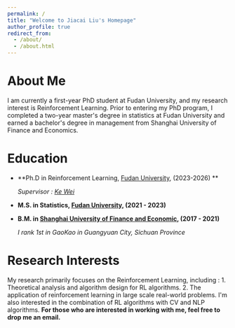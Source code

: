 ```yaml
---
permalink: /
title: "Welcome to Jiacai Liu's Homepage"
author_profile: true
redirect_from: 
  - /about/
  - /about.html
---
```


About Me
======
I am currently a first-year PhD student at Fudan University, and my research interest is Reinforcement Learning. Prior to entering my PhD program, I completed a two-year master's degree in statistics at Fudan University and earned a bachelor's degree in management from Shanghai University of Finance and Economics.

Education
======

* **Ph.D in Reinforcement Learning, [Fudan University](https://www.fudan.edu.cn/), (2023-2026) **

  *Supervisor : [Ke Wei](https://makwei.github.io/)*

* **M.S. in Statistics, [Fudan University](https://www.fudan.edu.cn/), (2021 - 2023)**

* **B.M. in [Shanghai University of Finance and Economic](https://www.sufe.edu.cn/), (2017 - 2021)**

  *I rank 1st in GaoKao in Guangyuan City, Sichuan Province*  

Research Interests
======

My research  primarily focuses on the Reinforcement Learning, including : 1. Theoretical analysis and algorithm design for RL algorithms.  2. The application of reinforcement learning in large scale real-world problems. I'm also interested in the combination of RL algorithms with CV and NLP algorithms. **For those who are interested in working with me, feel free to drop me an email.**


